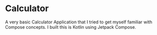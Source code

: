 # Calculator
A very basic Calculator Application that I tried to get myself familiar with Compose concepts.
I built this is Kotlin using Jetpack Compose.


